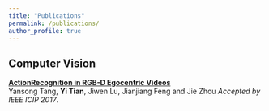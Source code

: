 ```yaml
---
title: "Publications"
permalink: /publications/
author_profile: true
---
```


## Computer Vision

<b>[ActionRecognition in RGB-D Egocentric Videos](http://ruoyunma.github.io/publications/RDEV)</b> <br>
Yansong Tang, <b>Yi Tian</b>, Jiwen Lu, Jianjiang Feng and Jie Zhou <i>Accepted by IEEE ICIP 2017</i>.

